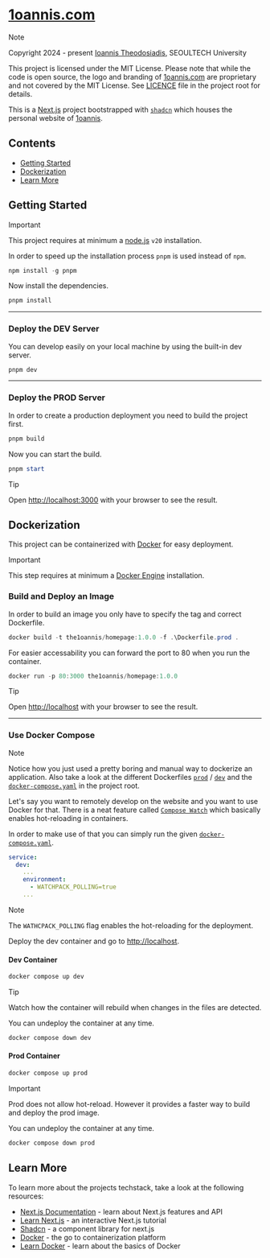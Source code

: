 # [1oannis.com](https://1oannis.com)

> [!NOTE]
> Copyright 2024 - present [Ioannis Theodosiadis](mailto:ioannis@seoultech.ac.kr), SEOULTECH University
>
> This project is licensed under the MIT License.
> Please note that while the code is open source, the logo and branding
> of [1oannis.com](https://www.1oannis.com) are proprietary and not covered by the MIT License.
> See [LICENCE](./LICENSE) file in the project root for details.

This is a [Next.js](https://nextjs.org) project bootstrapped with [`shadcn`](https://ui.shadcn.com/docs/installation/next)
which houses the personal website of [1oannis](https://github.com/1oannis).

## Contents

- [Getting Started](#getting-started)
- [Dockerization](#dockerization)
- [Learn More](#learn-more)

## Getting Started

> [!IMPORTANT]
> This project requires at minimum a [node.js](https://nodejs.org) `v20` installation.

In order to speed up the installation process `pnpm` is used instead of `npm`.

```PowerShell
npm install -g pnpm
```

Now install the dependencies.

```PowerShell
pnpm install
```

---

### Deploy the DEV Server

You can develop easily on your local machine by using the built-in dev server.

```PowerShell
pnpm dev
```

---

### Deploy the PROD Server

In order to create a production deployment you need to build the project first.

```PowerShell
pnpm build
```

Now you can start the build.

```PowerShell
pnpm start
```

> [!TIP]
> Open [http://localhost:3000](http://localhost:3000) with your browser to see the result.

## Dockerization

This project can be containerized with [Docker](https://docs.docker.com/get-started/docker-overview) for easy deployment.

> [!IMPORTANT]
> This step requires at minimum a [Docker Engine](https://docs.docker.com/engine/install) installation.

### Build and Deploy an Image

In order to build an image you only have to specify the tag and correct Dockerfile.

```PowerShell
docker build -t the1oannis/homepage:1.0.0 -f .\Dockerfile.prod .
```

For easier accessability you can forward the port to 80 when you run the container.

```PowerShell
docker run -p 80:3000 the1oannis/homepage:1.0.0
```

> [!TIP]
> Open [http://localhost](http://localhost) with your browser to see the result.

---

### Use Docker Compose

> [!NOTE]
> Notice how you just used a pretty boring and manual way to dockerize an application.
> Also take a look at the different Dockerfiles [`prod`](Dockerfile.prod) / [`dev`](Dockerfile.dev)
> and the [`docker-compose.yaml`](docker-compose.yaml) in the project root.

Let's say you want to remotely develop on the website and you want to use Docker for that. There is a neat feature called
[`Compose Watch`](https://docs.docker.com/compose/how-tos/file-watch) which basically enables hot-reloading in containers.

In order to make use of that you can simply run the given [`docker-compose.yaml`](docker-compose.yaml).

```YAML
service:
  dev:
    ...
    environment:
      - WATCHPACK_POLLING=true
    ...
```

> [!NOTE]
> The `WATHCPACK_POLLING` flag enables the hot-reloading for the deployment.

Deploy the dev container and go to [http://localhost](http://localhost).

#### Dev Container

```PowerShell
docker compose up dev
```

> [!TIP]
> Watch how the container will rebuild when changes in the files are detected.

You can undeploy the container at any time.

```PowerShell
docker compose down dev
```

#### Prod Container

```PowerShell
docker compose up prod
```

> [!IMPORTANT]
> Prod does not allow hot-reload. However it provides a faster way to build and deploy the prod image.

You can undeploy the container at any time.

```PowerShell
docker compose down prod
```

## Learn More

To learn more about the projects techstack, take a look at the following resources:

- [Next.js Documentation](https://nextjs.org/docs) - learn about Next.js features and API
- [Learn Next.js](https://nextjs.org/learn) - an interactive Next.js tutorial
- [Shadcn](https://ui.shadcn.com/) - a component library for next.js
- [Docker](https://docs.docker.com/get-started/get-docker) - the go to containerization platform
- [Learn Docker](https://docs.docker.com/get-started/workshop) - learn about the basics of Docker
